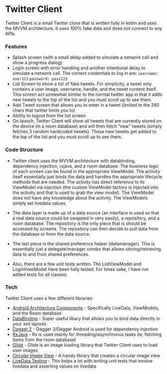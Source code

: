 # Twitter Client

Twitter Client is a small Twitter clone that is written fully in kotlin and uses the MVVM architecture.  It uses 100% fake data and does not connect to any APIs.

### Features

  - Splash screen (with a small delay added to simulate a network call and show a progress dialog)
  - Login screen with error handling and another intentional delay to simulate a network call.  The correct credentials to log in are:
    `username: user123`
    `password: pass123`
  - List Screen to show a list of fake tweets.  For simplicity, a tweet only contains a user image, username, handle, and the tweet content itself.  This screen act somewhat similar to the normal twitter app in that it adds new tweets to the top of the list and you must scroll up to see them.
  - Add Tweet screen that allows you to enter in a tweet (limited to the 280 chars that twitter limits you to)
  - Ability to logout from the list screen
  - On launch, Twitter Client will show all tweets that are currently stored on the device (in a room database) and will then fetch "new" tweets (simply fetches 3 random hardcoded tweets).  These new tweets get added to the top of the list and you must scroll up to see them.

### Code Structure

 - Twitter client uses the MVVM architecture with databinding, dependency injection, rxjava, and a room database.  The business logic of each screen can be found in the appropriate ViewModel.  The activity itself essentially just binds the data and handles the appropriate lifecycle methods that are needed.  The activity has direct reference to its ViewModel via injection (the custom ViewModel factory is injected into the activity and that is used to grab the view model).  The ViewModel does not have any knowledge about the activity.  The ViewModels simply set livedata values.

 - The data layer is made up of a data source (an interface is used so that a real data source could be swapped in very easily), a repository, and a room database.  The repository is the only piece that is should be accessed by screens.  The repository can then decide to pull data from the database or from the data source.

 - The last piece is the shared preference helper (datamanager).  This is essentially just a delegate/manager combo that allows storing/retrieving data to and from shared preferences.

 - Also, there are a few unit tests written.  The ListViewModel and LoginViewModel have been fully tested.  For times sake, I have not added tests for all classes.


### Tech

Twitter Client uses a few different libraries:

* [Android Architecture Components](https://developer.android.com/topic/libraries/architecture) - Specifically LiveData, ViewModels, and the Room database
* [DataBinding](https://developer.android.com/topic/libraries/data-binding) - Super useful libary that allows you to bind data directly in your xml layouts
* [Dagger 2](https://github.com/google/dagger) - Dagger 2/Dagger Android is used for dependency injection
* [RxJava](https://github.com/ReactiveX/RxJava) - Rx is used mainly for threading/asynchronus tasks (ie. fetching items from the room database)
* [Glide](https://github.com/bumptech/glide) - Glide is an image loading library that Twitter Client uses to load user images
* [Circular Image View](https://github.com/hdodenhof/CircleImageView) - A handy library that creates a circular image view
* [LiveData Testing](https://github.com/jraska/livedata-testing) - This helps a lot with writing unit tests that involve livedata and asserting values on livedata
